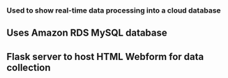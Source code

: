 ### Used to show real-time data processing into a cloud database 
## Uses Amazon RDS MySQL database
## Flask server to host HTML Webform for data collection

